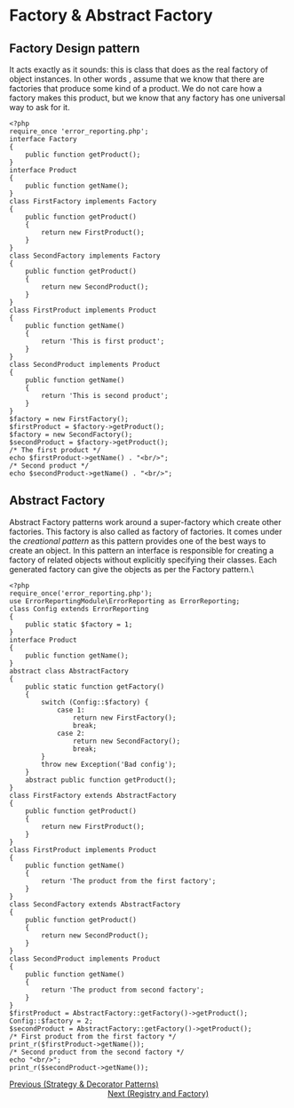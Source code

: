 # Factory &  Abstract Factory
## Factory Design pattern
It acts exactly as it sounds: this is class that does as the real factory of object instances. In other words , assume that we know that there are factories that produce some kind of a product. We do not care how a factory makes this product, but we know that any factory has one universal way to ask for it.
```
<?php
require_once 'error_reporting.php';
interface Factory
{
    public function getProduct();
}
interface Product
{
    public function getName();
}
class FirstFactory implements Factory
{
    public function getProduct()
    {
        return new FirstProduct();
    }
}
class SecondFactory implements Factory
{
    public function getProduct()
    {
        return new SecondProduct();
    }
}
class FirstProduct implements Product
{
    public function getName()
    {
        return 'This is first product';
    }
}
class SecondProduct implements Product
{
    public function getName()
    {
        return 'This is second product';
    }
}
$factory = new FirstFactory();
$firstProduct = $factory->getProduct();
$factory = new SecondFactory();
$secondProduct = $factory->getProduct();
/* The first product */
echo $firstProduct->getName() . "<br/>";
/* Second product */
echo $secondProduct->getName() . "<br/>";
```
## Abstract Factory
Abstract Factory patterns work around a super-factory which create other factories. This factory is also called as factory of factories. It comes under the *creational pattern* as this pattern provides one of the best ways to create an object.
In this pattern an interface is responsible for creating a factory of related objects without explicitly specifying their classes. Each generated factory can give the objects as per the Factory pattern.\
```
<?php
require_once('error_reporting.php');
use ErrorReportingModule\ErrorReporting as ErrorReporting;
class Config extends ErrorReporting
{
    public static $factory = 1;
}
interface Product
{
    public function getName();
}
abstract class AbstractFactory
{
    public static function getFactory()
    {
        switch (Config::$factory) {
            case 1:
                return new FirstFactory();
                break;
            case 2:
                return new SecondFactory();
                break;
        }
        throw new Exception('Bad config');
    }
    abstract public function getProduct();
}
class FirstFactory extends AbstractFactory 
{
    public function getProduct()
    {
        return new FirstProduct();
    }
}
class FirstProduct implements Product
{
    public function getName()
    {
        return 'The product from the first factory';
    }
}
class SecondFactory extends AbstractFactory 
{
    public function getProduct()
    {
        return new SecondProduct();
    }
}
class SecondProduct implements Product
{
    public function getName()
    {
        return 'The product from second factory';
    }
}
$firstProduct = AbstractFactory::getFactory()->getProduct();
Config::$factory = 2;
$secondProduct = AbstractFactory::getFactory()->getProduct();
/* First product from the first factory */
print_r($firstProduct->getName());
/* Second product from the second factory */
echo "<br/>";
print_r($secondProduct->getName());
```
<div>	
  <span><a href ="https://github.com/satish-dev/design-patterns/blob/master/documentation/StrategyDecorator.md" >Previous (Strategy & Decorator Patterns)</a></span>
	&nbsp;&nbsp;&nbsp;&nbsp;&nbsp;&nbsp;&nbsp;&nbsp;&nbsp;&nbsp;&nbsp;&nbsp;&nbsp;
	&nbsp;&nbsp;&nbsp;&nbsp;&nbsp;&nbsp;&nbsp;&nbsp;&nbsp;&nbsp;&nbsp;&nbsp;&nbsp;
	&nbsp;&nbsp;&nbsp;&nbsp;&nbsp;&nbsp;&nbsp;&nbsp;&nbsp;&nbsp;&nbsp;&nbsp;&nbsp;
	&nbsp;&nbsp;&nbsp;&nbsp;&nbsp;&nbsp;&nbsp;&nbsp;&nbsp;&nbsp;&nbsp;&nbsp;&nbsp;
    &nbsp;&nbsp;&nbsp;&nbsp;&nbsp;&nbsp;&nbsp;&nbsp;&nbsp;&nbsp;&nbsp;&nbsp;&nbsp;
	&nbsp;&nbsp;&nbsp;&nbsp;&nbsp;&nbsp;&nbsp;&nbsp;&nbsp;&nbsp;&nbsp;&nbsp;&nbsp;
	&nbsp;&nbsp;&nbsp;&nbsp;&nbsp;&nbsp;&nbsp;&nbsp;&nbsp;&nbsp;&nbsp;&nbsp;&nbsp;
	&nbsp;&nbsp;
	<span><a href ="https://github.com/satish-dev/design-patterns/blob/master/documentation/RegistryFactory.md" >Next (Registry and Factory) 
</div>